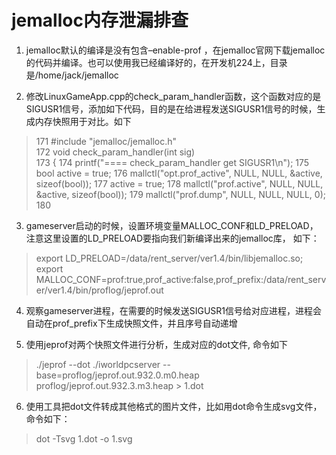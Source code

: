 jemalloc内存泄漏排查
====


1. jemalloc默认的编译是没有包含–enable-prof ，在jemalloc官网下载jemalloc的代码并编译。也可以使用我已经编译好的，在开发机224上，目录是/home/jack/jemalloc

2. 修改LinuxGameApp.cpp的check\_param\_handler函数，这个函数对应的是SIGUSR1信号，添加如下代码，目的是在给进程发送SIGUSR1信号的时候，生成内存快照用于对比。如下  
>  171 #include "jemalloc/jemalloc.h"  
>  172 void check_param_handler(int sig)  
>  173 {
>  174     printf("==== check_param_handler get SIGUSR1\n");
>  175     bool active = true;
>  176     mallctl("opt.prof_active", NULL, NULL, &active, sizeof(bool));
>  177     active = true;
>  178     mallctl("prof.active", NULL, NULL, &active, sizeof(bool));
>  179     mallctl("prof.dump", NULL, NULL, NULL, 0);
>  180

3. gameserver启动的时候，设置环境变量MALLOC\_CONF和LD\_PRELOAD，注意这里设置的LD\_PRELOAD要指向我们新编译出来的jemalloc库， 如下：  
> export LD_PRELOAD=/data/rent_server/ver1.4/bin/libjemalloc.so; 
> export MALLOC_CONF=prof:true,prof_active:false,prof_prefix:/data/rent_server/ver1.4/bin/proflog/jeprof.out

4. 观察gameserver进程，在需要的时候发送SIGUSR1信号给对应进程，进程会自动在prof\_prefix下生成快照文件，并且序号自动递增

5. 使用jeprof对两个快照文件进行分析，生成对应的dot文件, 命令如下
> ./jeprof --dot ./iworldpcserver --base=proflog/jeprof.out.932.0.m0.heap proflog/jeprof.out.932.3.m3.heap > 1.dot

6. 使用工具把dot文件转成其他格式的图片文件，比如用dot命令生成svg文件，命令如下：
> dot -Tsvg 1.dot -o 1.svg
